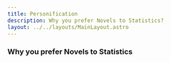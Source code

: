 ```yaml
---
title: Personification
description: Why you prefer Novels to Statistics?
layout: ../../layouts/MainLayout.astro
---
```


### Why you prefer Novels to Statistics

